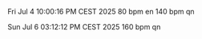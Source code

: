 
Fri Jul  4 10:00:16 PM CEST 2025
80 bpm en
140 bpm qn

Sun Jul  6 03:12:12 PM CEST 2025
160 bpm qn
